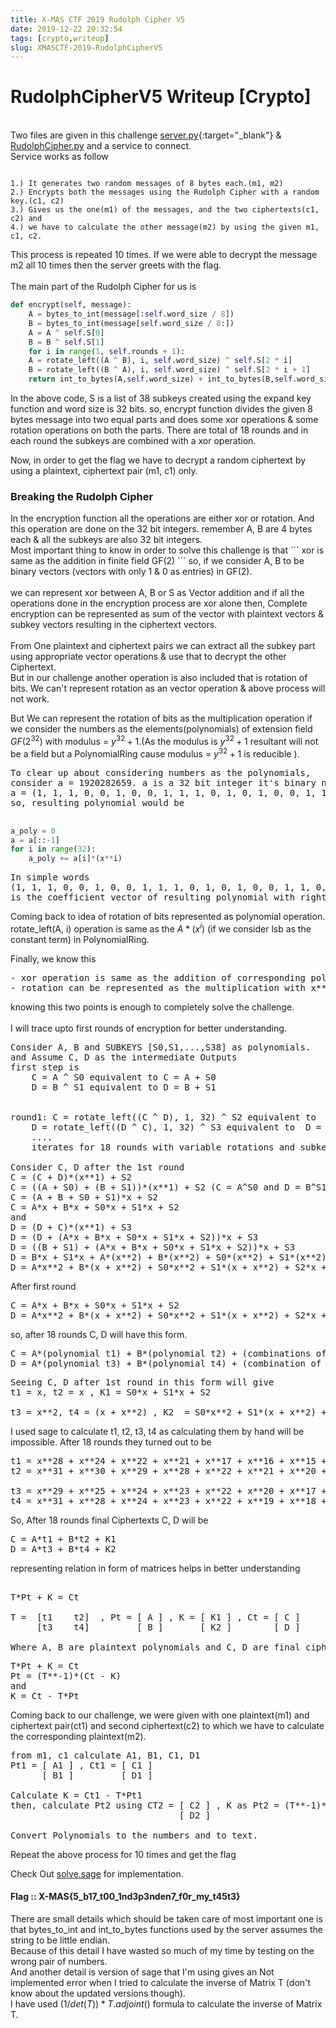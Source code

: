 ```yaml
---
title: X-MAS CTF 2019 Rudolph Cipher V5
date: 2019-12-22 20:32:54
tags: [crypto,writeup]
slug: XMASCTF-2019-RudolphCipherV5
---
```

<h1> RudolphCipherV5 Writeup [Crypto] </h1>

<br> Two files are given in this challenge [server.py](/resources/2019/RudolphCipherV5/server.py){:target="_blank"} & [RudolphCipher.py](/resources/2019/RudolphCipherV5/RudolphCipher.py) and a service to connect. </br>
Service works as follow
```

1.) It generates two random messages of 8 bytes each.(m1, m2)
2.) Encrypts both the messages using the Rudolph Cipher with a random key.(c1, c2)
3.) Gives us the one(m1) of the messages, and the two ciphertexts(c1, c2) and
4.) we have to calculate the other message(m2) by using the given m1, c1, c2.

```
This process is repeated 10 times. If we were able to decrypt the message m2 all 10 times then the server greets with the flag.
<br><br>The main part of the Rudolph Cipher for us is 
```python
def encrypt(self, message):
    A = bytes_to_int(message[:self.word_size / 8])
    B = bytes_to_int(message[self.word_size / 8:])
    A = A ^ self.S[0]
    B = B ^ self.S[1]
    for i in range(1, self.rounds + 1):
	A = rotate_left((A ^ B), i, self.word_size) ^ self.S[2 * i]
	B = rotate_left((B ^ A), i, self.word_size) ^ self.S[2 * i + 1]
    return int_to_bytes(A,self.word_size) + int_to_bytes(B,self.word_size)
```
In the above code, S is a list of 38 subkeys created using the expand key function and word size is 32 bits.
so, encrypt function divides the given 8 bytes message into two equal parts and does some xor operations & some rotation
operations on both the parts. There are total of 18 rounds and in each round the subkeys are combined with a xor operation.

Now, in order to get the flag we have to decrypt a random ciphertext by using a plaintext, ciphertext pair (m1, c1) only.
<h3> Breaking the Rudolph Cipher </h3>
In the encryption function all the operations are either xor or rotation. And this operation are done on the 32 bit integers.
remember A, B are 4 bytes each & all the subkeys are also 32 bit integers.<br>
Most important thing to know in order to solve this challenge is that 
```
xor is same as the addition in finite field GF(2)
```
so, if we consider A, B to be binary vectors (vectors with only 1 & 0 as entries) in GF(2).<br><br>
we can represent xor between A, B or S as Vector addition and if all the operations done in the encryption process are xor alone then, Complete encryption can be represented as sum of the vector with plaintext vectors & subkey vectors resulting in the ciphertext vectors.<br><br>
From One plaintext and ciphertext pairs we can extract all the subkey part using appropriate vector operations & use that to decrypt the other Ciphertext.<br>
But in our challenge another operation is also included that is rotation of bits.
We can't represent rotation as an vector operation & above process will not work.

But We can represent the rotation of bits as the multiplication operation if we consider the numbers as the elements(polynomials) of extension field $GF(2^{32})$ with modulus = $y^{32} + 1$.(As the modulus is $y^{32} + 1$ resultant will not be a field but a PolynomialRing cause modulus = $y^{32} + 1$ is reducible ).
<pre>
To clear up about considering numbers as the polynomials,
consider a = 1920282659. a is a 32 bit integer it's binary notation is 
a = (1, 1, 1, 0, 0, 1, 0, 0, 1, 1, 1, 0, 1, 0, 1, 0, 0, 1, 1, 0, 0, 0, 0, 0, 0, 1, 0, 0, 0, 1, 1) 
so, resulting polynomial would be <br>
</pre>

```python
a_poly = 0
a = a[::-1]
for i in range(32):
	a_poly += a[i]*(x**i)
```
<pre>
In simple words 
(1, 1, 1, 0, 0, 1, 0, 0, 1, 1, 1, 0, 1, 0, 1, 0, 0, 1, 1, 0, 0, 0, 0, 0, 0, 1, 0, 0, 0, 1, 1) 
is the coefficient vector of resulting polynomial with rightmost(lsb) bit as the coefficient of x**0.
</pre>

Coming back to idea of rotation of bits represented as polynomial operation.<br>
rotate_left(A, i) operation is same as the $A*(x^i)$ (if we consider lsb as the constant term) in PolynomialRing.<br>

Finally, we know this
<pre>
- xor operation is same as the addition of corresponding polynomials in above defined PolynomialRing.
- rotation can be represented as the multiplication with x**i.
</pre>
knowing this two points is enough to completely solve the challenge.<br><br>
I will trace upto first rounds of encryption for better understanding.
<pre>
Consider A, B and SUBKEYS [S0,S1,...,S38] as polynomials.
and Assume C, D as the intermediate Outputs
first step is 
	C = A ^ S0 equivalent to C = A + S0
	D = B ^ S1 equivalent to D = B + S1
	<br>
round1:	C = rotate_left((C ^ D), 1, 32) ^ S2 equivalent to  C = (C + D)*(x**1) + S2
	D = rotate_left((D ^ C), 1, 32) ^ S3 equivalent to  D = (D + C)*(x**1) + S3
	....
	iterates for 18 rounds with variable rotations and subkeys

Consider C, D after the 1st round
C = (C + D)*(x**1) + S2
C = ((A + S0) + (B + S1))*(x**1) + S2 (C = A^S0 and D = B^S1 at the start of encryption)
C = (A + B + S0 + S1)*x + S2
C = A*x + B*x + S0*x + S1*x + S2
and
D = (D + C)*(x**1) + S3
D = (D + (A*x + B*x + S0*x + S1*x + S2))*x + S3
D = ((B + S1) + (A*x + B*x + S0*x + S1*x + S2))*x + S3
D = B*x + S1*x + A*(x**2) + B*(x**2) + S0*(x**2) + S1*(x**2) + S2*x + S3
D = A*x**2 + B*(x + x**2) + S0*x**2 + S1*(x + x**2) + S2*x + S3
</pre>
After first round
<pre>
C = A*x + B*x + S0*x + S1*x + S2
D = A*x**2 + B*(x + x**2) + S0*x**2 + S1*(x + x**2) + S2*x + S3
</pre>
so, after 18 rounds C, D will have this form.
<pre>
C = A*(polynomial t1) + B*(polynomial t2) + (combinations of subkeys S0, S1, ... S37  K1)
D = A*(polynomial t3) + B*(polynomial t4) + (combination of subkeys S0, S1, ... S37   K2)
</pre>
<pre>
Seeing C, D after 1st round in this form will give
t1 = x, t2 = x , K1 = S0*x + S1*x + S2

t3 = x**2, t4 = (x + x**2) , K2  = S0*x**2 + S1*(x + x**2) + S2*x + S3
</pre>
I used sage to calculate t1, t2, t3, t4 as calculating them by hand will be impossible.
After 18 rounds they turned out to be
<pre>
t1 = x**28 + x**24 + x**22 + x**21 + x**17 + x**16 + x**15 + x**13 + x**11 + x**10 + x**4 + x**3 + 1
t2 = x**31 + x**30 + x**29 + x**28 + x**22 + x**21 + x**20 + x**14 + x**12 + x**11 + x**8 + x**5 + x**2 + x

t3 = x**29 + x**25 + x**24 + x**23 + x**22 + x**20 + x**17 + x**14 + x**11 + x**8 + x**4 + x**2 + x + 1
t4 = x**31 + x**28 + x**24 + x**23 + x**22 + x**19 + x**18 + x**16 + x**14 + x**12 + x**9 + x**6 + x**2
</pre>
So, After 18 rounds final Ciphertexts C, D will be
<pre>
C = A*t1 + B*t2 + K1
D = A*t3 + B*t4 + K2
</pre>
representing relation in form of matrices helps in better understanding
<pre>

T*Pt + K = Ct

T =  [t1	t2]  , Pt = [ A ] , K = [ K1 ] , Ct = [ C ]
     [t3	t4]         [ B ]       [ K2 ]        [ D ] 

Where A, B are plaintext polynomials and C, D are final ciphertext polynomials.
</pre>

<pre>
T*Pt + K = Ct
Pt = (T**-1)*(Ct - K) 
and
K = Ct - T*Pt
</pre>

Coming back to our challenge, we were given with one plaintext(m1) and ciphertext pair(ct1) and second ciphertext(c2) to which we have to calculate the corresponding plaintext(m2).
<pre>
from m1, c1 calculate A1, B1, C1, D1
Pt1 = [ A1 ] , Ct1 = [ C1 ]
      [ B1 ]         [ D1 ]

Calculate K = Ct1 - T*Pt1
then, calculate Pt2 using CT2 = [ C2 ] , K as Pt2 = (T**-1)*(Ct2 - K)
                                [ D2 ]

Convert Polynomials to the numbers and to text.
</pre>
Repeat the above process for 10 times and get the flag

Check Out [solve.sage](/resources/2019/RudolphCipherV5/solve.sage) for implementation.
<h4> Flag :: X-MAS{5_b17_t00_1nd3p3nden7_f0r_my_t45t3} </h4>

There are small details which should be taken care of most important one is that bytes_to_int and int_to_bytes 
functions used by the server assumes the string to be little endian.<br>
Because of this detail I have wasted so much of my time by testing on the wrong pair of numbers.<br>
And another detail is version of sage that I'm using gives an Not implemented error when I tried to calculate the inverse of 
Matrix T (don't know about the updated versions though). <br>
I have used $(1/det(T))*T.adjoint()$ formula to calculate the inverse of Matrix T.